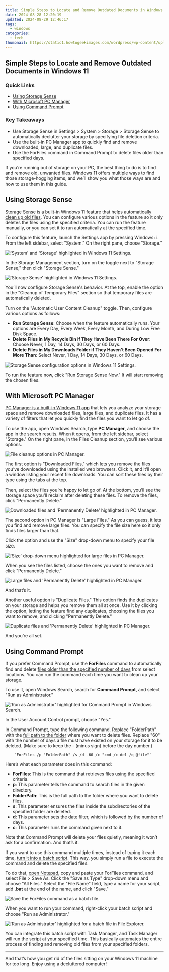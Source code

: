 ```yaml
---
title: Simple Steps to Locate and Remove Outdated Documents in Windows 11
date: 2024-08-28 12:20:19
updated: 2024-08-29 12:46:17
tags:
  - windows
categories:
  - tech
thumbnail: https://static1.howtogeekimages.com/wordpress/wp-content/uploads/2024/06/a-windows-11-laptop-and-the-recycle-bin-above-the-keyboard.jpg
---
```


## Simple Steps to Locate and Remove Outdated Documents in Windows 11

### Quick Links

* [Using Storage Sense](https://smart-video-editing.techidaily.com/new-2024-approved-should-you-choose-vn-video-editor-pro-for-your-video-editing-needs/)
* [With Microsoft PC Manager](https://screen-sharing-recording.techidaily.com/new-poll-power-play-best-election-strategy-games-for-2024/)
* [Using Command Prompt](https://ai-video-tools.techidaily.com/updated-in-2024-say-goodbye-to-blemishes-fcpx-skin-smoothing-techniques/)

### Key Takeaways

* Use Storage Sense in Settings > System > Storage > Storage Sense to automatically declutter your storage by specifying file deletion criteria.
* Use the built-in PC Manager app to quickly find and remove downloaded, large, and duplicate files.
* Use the ForFiles command in Command Prompt to delete files older than specified days.

 If you’re running out of storage on your PC, the best thing to do is to find and remove old, unwanted files. Windows 11 offers multiple ways to find those storage-hogging items, and we’ll show you what those ways are and how to use them in this guide.

##  Using Storage Sense

 Storage Sense is a built-in Windows 11 feature that helps automatically [clean up old files](https://youtube-clips.techidaily.com/culinary-carousel-swirling-up-top-food-network-names-for-2024/). You can configure various options in the feature so it only deletes the files using the specified criteria. You can run the feature manually, or you can set it to run automatically at the specified time.

 To configure this feature, launch the Settings app by pressing Windows+i. From the left sidebar, select "System." On the right pane, choose "Storage."

!['System' and 'Storage' highlighted in Windows 11 Settings.](https://static1.howtogeekimages.com/wordpress/wp-content/uploads/2024/06/1-storage-settings.jpg) 

 In the Storage Management section, turn on the toggle next to "Storage Sense," then click "Storage Sense."

!['Storage Sense' highlighted in Windows 11 Settings.](https://static1.howtogeekimages.com/wordpress/wp-content/uploads/2024/06/2-enable-storage-sense.jpg) 

 You’ll now configure Storage Sense's behavior. At the top, enable the option in the "Cleanup of Temporary Files" section so that temporary files are automatically deleted.

 Turn on the "Automatic User Content Cleanup" toggle. Then, configure various options as follows:

* **Run Storage Sense**: Choose when the feature automatically runs. Your options are Every Day, Every Week, Every Month, and During Low Free Disk Space.
* **Delete Files in My Recycle Bin if They Have Been There For Over**: Choose Never, 1 Day, 14 Days, 30 Days, or 60 Days.
* **Delete Files in My Downloads Folder if They Haven’t Been Opened For More Than**: Select Never, 1 Day, 14 Days, 30 Days, or 60 Days.

![Storage Sense configuration options in Windows 11 Settings.](https://static1.howtogeekimages.com/wordpress/wp-content/uploads/2024/06/3-configure-storage-sense.jpg) 

 To run the feature now, click "Run Storage Sense Now." It will start removing the chosen files.

##  With Microsoft PC Manager

[PC Manager is a built-in Windows 11 app](https://driver-install.techidaily.com/nvidia-graphics-driver-enhancement-gtx-1060/) that lets you analyze your storage space and remove downloaded files, large files, and duplicate files. It has a variety of filters that let you quickly find the files you want to let go of.

 To use the app, open Windows Search, type **PC Manager**, and choose the app in the search results. When it opens, from the left sidebar, select "Storage." On the right pane, in the Files Cleanup section, you’ll see various options.

![File cleanup options in PC Manager.](https://static1.howtogeekimages.com/wordpress/wp-content/uploads/2024/06/4-pc-manager-file-cleanup-options.jpg) 

 The first option is "Downloaded Files," which lets you remove the files you’ve downloaded using the installed web browsers. Click it, and it’ll open a window listing your recent file downloads. You can sort these files by their type using the tabs at the top.

 Then, select the files you’re happy to let go of. At the bottom, you’ll see the storage space you’ll reclaim after deleting these files. To remove the files, click "Permanently Delete."

![Downloaded files and 'Permanently Delete' highlighted in PC Manager.](https://static1.howtogeekimages.com/wordpress/wp-content/uploads/2024/06/5-delete-downloaded-files.jpg) 

 The second option in PC Manager is "Large Files." As you can guess, it lets you find and remove large files. You can specify the file size here so it only finds files larger than that.

 Click the option and use the "Size" drop-down menu to specify your file size.

!['Size' drop-down menu highlighted for large files in PC Manager.](https://static1.howtogeekimages.com/wordpress/wp-content/uploads/2024/06/6-specify-file-size.jpg) 

 When you see the files listed, choose the ones you want to remove and click "Permanently Delete."

![Large files and 'Permanently Delete' highlighted in PC Manager.](https://static1.howtogeekimages.com/wordpress/wp-content/uploads/2024/06/7-delete-large-files.jpg) 

 And that’s it.

 Another useful option is "Duplicate Files." This option finds the duplicates on your storage and helps you remove them all at once. Use it by clicking the option, letting the feature find any duplicates, choosing the files you want to remove, and clicking "Permanently Delete."

![Duplicate files and 'Permanently Delete' highlighted in PC Manager.](https://static1.howtogeekimages.com/wordpress/wp-content/uploads/2024/06/8-remove-duplicate-files.jpg) 

 And you’re all set.

##  Using Command Prompt

 If you prefer Command Prompt, use the **ForFiles** command to automatically find and delete [files older than the specified number of days](https://activate-lock.techidaily.com/in-2024-how-to-bypass-icloud-lock-from-apple-iphone-15-pro-max-by-drfone-ios/) from select locations. You can run the command each time you want to clean up your storage.

 To use it, open Windows Search, search for **Command Prompt**, and select "Run as Administrator."

!['Run as Administrator' highlighted for Command Prompt in Windows Search.](https://static1.howtogeekimages.com/wordpress/wp-content/uploads/2024/06/9-open-command-prompt.jpg) 

 In the User Account Control prompt, choose "Yes."

 In Command Prompt, type the following command. Replace "FolderPath" with the [full path to the folder](https://article-posts.techidaily.com/updated-maximizing-visual-variety-with-b-roll-elements-for-2024/) where you want to delete files. Replace "60" with the number of days a file must have existed on your storage for it to be deleted. (Make sure to keep the - (minus sign) before the day number.)

        `ForFiles /p "FolderPath" /s /d -60 /c "cmd /c del /q @file"`
    
 Here’s what each parameter does in this command:

* **ForFiles**: This is the command that retrieves files using the specified criteria.
* **p**: This parameter tells the command to search files in the given directory.
* **FolderPath**: This is the full path to the folder where you want to delete files.
* **s**: This parameter ensures the files inside the subdirectories of the specified folder are deleted.
* **d**: This parameter sets the date filter, which is followed by the number of days.
* **c**: This parameter runs the command given next to it.

 Note that Command Prompt will delete your files quietly, meaning it won’t ask for a confirmation. And that’s it.

 If you want to use this command multiple times, instead of typing it each time, [turn it into a batch script](https://android-location-track.techidaily.com/in-2024-3-solutions-to-find-your-vivo-t2-5g-current-location-of-a-mobile-number-drfone-by-drfone-virtual-android/). This way, you simply run a file to execute the command and delete the specified files.

 To do that, [open Notepad](https://screen-mirror.techidaily.com/in-2024-3-facts-you-need-to-know-about-screen-mirroring-poco-x6-pro-drfone-by-drfone-android/), copy and paste your ForFiles command, and select File > Save As. Click the "Save as Type" drop-down menu and choose "All Files." Select the "File Name" field, type a name for your script, add **.bat** at the end of the name, and click "Save."

![Save the ForFiles command as a batch file.](https://static1.howtogeekimages.com/wordpress/wp-content/uploads/2024/06/10-save-batch-file.jpg) 

 When you want to run your command, right-click your batch script and choose "Run as Administrator."

!['Run as Administrator' highlighted for a batch file in File Explorer.](https://static1.howtogeekimages.com/wordpress/wp-content/uploads/2024/06/11-run-batch-file.jpg) 

 You can integrate this batch script with Task Manager, and Task Manager will run the script at your specified time. This basically automates the entire process of finding and removing old files from your specified folders.

---

 And that’s how you get rid of the files sitting on your Windows 11 machine for too long. Enjoy using a decluttered computer!

<ins class="adsbygoogle"
     style="display:block"
     data-ad-format="autorelaxed"
     data-ad-client="ca-pub-7571918770474297"
     data-ad-slot="1223367746"></ins>



<ins class="adsbygoogle"
     style="display:block"
     data-ad-client="ca-pub-7571918770474297"
     data-ad-slot="8358498916"
     data-ad-format="auto"
     data-full-width-responsive="true"></ins>
